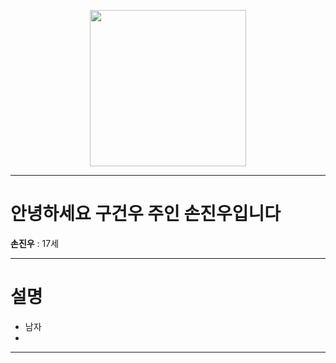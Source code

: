 <p align="center">
  <img src="" width="250" height="250">
</p>

----------------

# 안녕하세요 구건우 주인 손진우입니다

**손진우** : 17세

--------------------

# 설명

- 남자
- 

----------

# 
